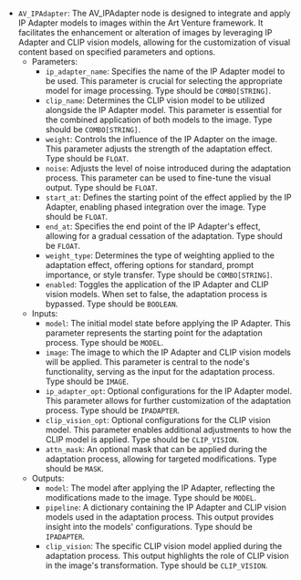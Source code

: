 - `AV_IPAdapter`: The AV_IPAdapter node is designed to integrate and apply IP Adapter models to images within the Art Venture framework. It facilitates the enhancement or alteration of images by leveraging IP Adapter and CLIP vision models, allowing for the customization of visual content based on specified parameters and options.
    - Parameters:
        - `ip_adapter_name`: Specifies the name of the IP Adapter model to be used. This parameter is crucial for selecting the appropriate model for image processing. Type should be `COMBO[STRING]`.
        - `clip_name`: Determines the CLIP vision model to be utilized alongside the IP Adapter model. This parameter is essential for the combined application of both models to the image. Type should be `COMBO[STRING]`.
        - `weight`: Controls the influence of the IP Adapter on the image. This parameter adjusts the strength of the adaptation effect. Type should be `FLOAT`.
        - `noise`: Adjusts the level of noise introduced during the adaptation process. This parameter can be used to fine-tune the visual output. Type should be `FLOAT`.
        - `start_at`: Defines the starting point of the effect applied by the IP Adapter, enabling phased integration over the image. Type should be `FLOAT`.
        - `end_at`: Specifies the end point of the IP Adapter's effect, allowing for a gradual cessation of the adaptation. Type should be `FLOAT`.
        - `weight_type`: Determines the type of weighting applied to the adaptation effect, offering options for standard, prompt importance, or style transfer. Type should be `COMBO[STRING]`.
        - `enabled`: Toggles the application of the IP Adapter and CLIP vision models. When set to false, the adaptation process is bypassed. Type should be `BOOLEAN`.
    - Inputs:
        - `model`: The initial model state before applying the IP Adapter. This parameter represents the starting point for the adaptation process. Type should be `MODEL`.
        - `image`: The image to which the IP Adapter and CLIP vision models will be applied. This parameter is central to the node's functionality, serving as the input for the adaptation process. Type should be `IMAGE`.
        - `ip_adapter_opt`: Optional configurations for the IP Adapter model. This parameter allows for further customization of the adaptation process. Type should be `IPADAPTER`.
        - `clip_vision_opt`: Optional configurations for the CLIP vision model. This parameter enables additional adjustments to how the CLIP model is applied. Type should be `CLIP_VISION`.
        - `attn_mask`: An optional mask that can be applied during the adaptation process, allowing for targeted modifications. Type should be `MASK`.
    - Outputs:
        - `model`: The model after applying the IP Adapter, reflecting the modifications made to the image. Type should be `MODEL`.
        - `pipeline`: A dictionary containing the IP Adapter and CLIP vision models used in the adaptation process. This output provides insight into the models' configurations. Type should be `IPADAPTER`.
        - `clip_vision`: The specific CLIP vision model applied during the adaptation process. This output highlights the role of CLIP vision in the image's transformation. Type should be `CLIP_VISION`.
